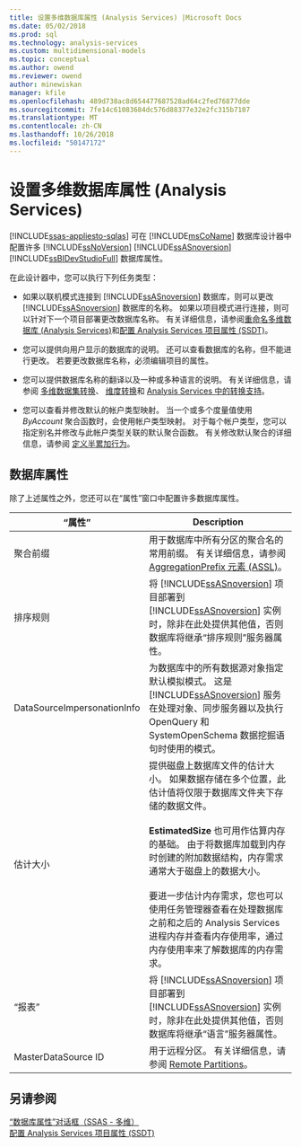 ```yaml
---
title: 设置多维数据库属性 (Analysis Services) |Microsoft Docs
ms.date: 05/02/2018
ms.prod: sql
ms.technology: analysis-services
ms.custom: multidimensional-models
ms.topic: conceptual
ms.author: owend
ms.reviewer: owend
author: minewiskan
manager: kfile
ms.openlocfilehash: 489d738ac8d654477687528ad64c2fed76877dde
ms.sourcegitcommit: 7fe14c61083684dc576d88377e32e2fc315b7107
ms.translationtype: MT
ms.contentlocale: zh-CN
ms.lasthandoff: 10/26/2018
ms.locfileid: "50147172"
---
```

# <a name="set-multidimensional-database-properties-analysis-services"></a>设置多维数据库属性 (Analysis Services)
[!INCLUDE[ssas-appliesto-sqlas](../../includes/ssas-appliesto-sqlas.md)]
  可在 [!INCLUDE[msCoName](../../includes/msconame-md.md)] 数据库设计器中配置许多 [!INCLUDE[ssNoVersion](../../includes/ssnoversion-md.md)] [!INCLUDE[ssASnoversion](../../includes/ssasnoversion-md.md)] [!INCLUDE[ssBIDevStudioFull](../../includes/ssbidevstudiofull-md.md)] 数据库属性。  
  
 在此设计器中，您可以执行下列任务类型：  
  
-   如果以联机模式连接到 [!INCLUDE[ssASnoversion](../../includes/ssasnoversion-md.md)] 数据库，则可以更改 [!INCLUDE[ssASnoversion](../../includes/ssasnoversion-md.md)] 数据库的名称。 如果以项目模式进行连接，则可以针对下一个项目部署更改数据库名称。 有关详细信息，请参阅[重命名多维数据库 (Analysis Services)](../../analysis-services/multidimensional-models/rename-a-multidimensional-database-analysis-services.md)和[配置 Analysis Services 项目属性 (SSDT)](../../analysis-services/multidimensional-models/configure-analysis-services-project-properties-ssdt.md)。  
  
-   您可以提供向用户显示的数据库的说明。 还可以查看数据库的名称，但不能进行更改。 若要更改数据库名称，必须编辑项目的属性。  
  
-   您可以提供数据库名称的翻译以及一种或多种语言的说明。 有关详细信息，请参阅 [多维数据集转换](../../analysis-services/multidimensional-models-olap-logical-cube-objects/cube-translations.md)、 [维度转换](../../analysis-services/multidimensional-models-olap-logical-dimension-objects/dimension-translations.md)和 [Analysis Services 中的转换支持](../../analysis-services/translation-support-in-analysis-services.md)。  
  
-   您可以查看并修改默认的帐户类型映射。 当一个或多个度量值使用 *ByAccount* 聚合函数时，会使用帐户类型映射。 对于每个帐户类型，您可以指定别名并修改与此帐户类型关联的默认聚合函数。 有关修改默认聚合的详细信息，请参阅 [定义半累加行为](../../analysis-services/multidimensional-models/define-semiadditive-behavior.md)。  
  
## <a name="database-properties"></a>数据库属性  
 除了上述属性之外，您还可以在“属性”窗口中配置许多数据库属性。  
  
|“属性”|Description|  
|--------------|-----------------|  
|聚合前缀|用于数据库中所有分区的聚合名的常用前缀。 有关详细信息，请参阅 [AggregationPrefix 元素 (ASSL)](https://docs.microsoft.com/bi-reference/assl/properties/aggregationprefix-element-assl)。|  
|排序规则|将 [!INCLUDE[ssASnoversion](../../includes/ssasnoversion-md.md)] 项目部署到 [!INCLUDE[ssASnoversion](../../includes/ssasnoversion-md.md)] 实例时，除非在此处提供其他值，否则数据库将继承“排序规则”服务器属性。|  
|DataSourceImpersonationInfo|为数据库中的所有数据源对象指定默认模拟模式。 这是 [!INCLUDE[ssASnoversion](../../includes/ssasnoversion-md.md)] 服务在处理对象、同步服务器以及执行 OpenQuery 和 SystemOpenSchema 数据挖掘语句时使用的模式。|  
|估计大小|提供磁盘上数据库文件的估计大小。 如果数据存储在多个位置，此估计值将仅限于数据库文件夹下存储的数据文件。<br /><br /> **EstimatedSize** 也可用作估算内存的基础。 由于将数据库加载到内存时创建的附加数据结构，内存需求通常大于磁盘上的数据大小。<br /><br /> 要进一步估计内存需求，您也可以使用任务管理器查看在处理数据库之前和之后的 Analysis Services 进程内存并查看内存使用率，通过内存使用率来了解数据库的内存需求。|  
|“报表”|将 [!INCLUDE[ssASnoversion](../../includes/ssasnoversion-md.md)] 项目部署到 [!INCLUDE[ssASnoversion](../../includes/ssasnoversion-md.md)] 实例时，除非在此处提供其他值，否则数据库将继承“语言”服务器属性。|  
|MasterDataSource ID|用于远程分区。 有关详细信息，请参阅 [Remote Partitions](../../analysis-services/multidimensional-models-olap-logical-cube-objects/partitions-remote-partitions.md)。|  
  
## <a name="see-also"></a>另请参阅  
 [“数据库属性”对话框（SSAS - 多维）](http://msdn.microsoft.com/library/70f000b7-917f-4699-b142-7a0d13ff767c)   
 [配置 Analysis Services 项目属性 (SSDT)](../../analysis-services/multidimensional-models/configure-analysis-services-project-properties-ssdt.md)  
  
  
